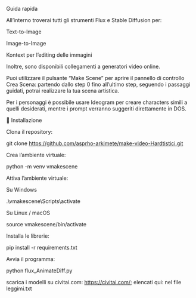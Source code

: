 Guida rapida

All’interno troverai tutti gli strumenti Flux e Stable Diffusion per:

Text-to-Image

Image-to-Image

Kontext per l’editing delle immagini

Inoltre, sono disponibili collegamenti a generatori video online.

Puoi utilizzare il pulsante “Make Scene” per aprire il pannello di controllo Crea Scena: partendo dallo step 0 fino all’ultimo step, seguendo i passaggi guidati, potrai realizzare la tua scena artistica.

Per i personaggi è possibile usare Ideogram per creare characters simili a quelli desiderati, mentre i prompt verranno suggeriti direttamente in DOS.

🚀 Installazione

Clona il repository:

git clone https://github.com/asprho-arkimete/make-video-Hardtistici.git


Crea l’ambiente virtuale:

python -m venv vmakescene


Attiva l’ambiente virtuale:

Su Windows

.\vmakescene\Scripts\activate


Su Linux / macOS

source vmakescene/bin/activate


Installa le librerie:

pip install -r requirements.txt


Avvia il programma:

python flux_AnimateDiff.py

scarica i modelli su civitai.com: https://civitai.com/; elencati qui: nel file leggimi.txt

